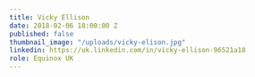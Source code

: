 ```yaml
---
title: Vicky Ellison
date: 2018-02-06 18:00:00 Z
published: false
thumbnail_image: "/uploads/vicky-elison.jpg"
linkedin: https://uk.linkedin.com/in/vicky-ellison-96521a18
role: Equinox UK
---
```


